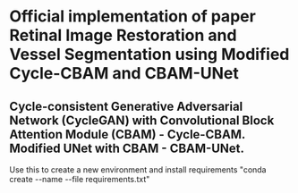 # Official implementation of paper Retinal Image Restoration and Vessel Segmentation using Modified Cycle-CBAM and CBAM-UNet
## Cycle-consistent Generative Adversarial Network (CycleGAN) with Convolutional Block Attention Module (CBAM) - Cycle-CBAM. Modified UNet with CBAM - CBAM-UNet.

Use this to create a new environment and install requirements "conda create --name <env> --file requirements.txt"
